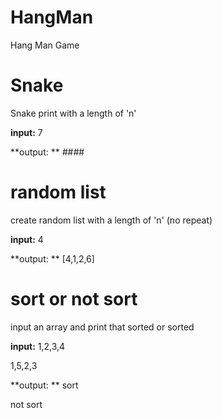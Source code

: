 # HangMan
Hang Man Game

# Snake
Snake print with a length of 'n'

**input:**
7

**output: **
*#*#*#*#

# random list
create random list with a length of 'n' (no repeat)

**input:**
4

**output: **
[4,1,2,6]

# sort or not sort
input an array and print that sorted or sorted

**input:**
1,2,3,4

1,5,2,3

**output: **
sort

not sort
